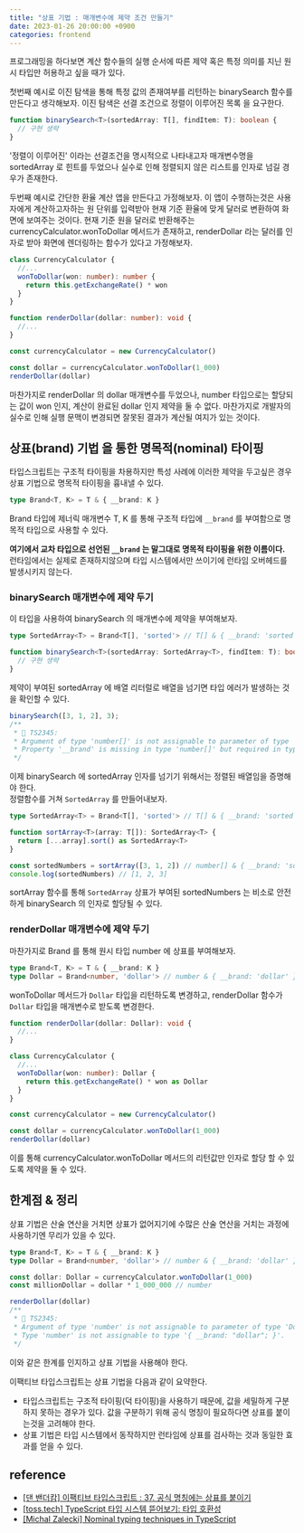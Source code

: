 ```yaml
---
title: "상표 기법 : 매개변수에 제약 조건 만들기"
date: 2023-01-26 20:00:00 +0900
categories: frontend
---
```


프로그래밍을 하다보면 계산 함수들의 실행 순서에 따른 제약 혹은 특정 의미를 지닌 원시 타입만 허용하고 싶을 때가 있다.

첫번째 예시로 이진 탐색을 통해 특정 값의 존재여부를 리턴하는 binarySearch 함수를 만든다고 생각해보자.
이진 탐색은 선결 조건으로 정렬이 이루어진 목록 을 요구한다. 

```ts
function binarySearch<T>(sortedArray: T[], findItem: T): boolean {
  // 구현 생략
}
```

'정렬이 이루어진' 이라는 선결조건을 명시적으로 나타내고자 매개변수명을 sortedArray 로 힌트를 두었으나 실수로 인해 정렬되지 않은 리스트를 인자로 넘길 경우가 존재한다.

두번째 예시로 간단한 환율 계산 앱을 만든다고 가정해보자. 
이 앱이 수행하는것은 사용자에게 계산하고자하는 원 단위를 입력받아 현재 기준 환율에 맞게 달러로 변환하여 화면에 보여주는 것이다.
현재 기준 원을 달러로 반환해주는 currencyCalculator.wonToDollar 메서드가 존재하고, renderDollar 라는 달러를 인자로 받아 화면에 렌더링하는 함수가 있다고 가정해보자.

```ts
class CurrencyCalculator {
  //...
  wonToDollar(won: number): number {
    return this.getExchangeRate() * won
  }
}

function renderDollar(dollar: number): void {
  //...
}

const currencyCalculator = new CurrencyCalculator()

const dollar = currencyCalculator.wonToDollar(1_000)
renderDollar(dollar)
```

마찬가지로 renderDollar 의 dollar 매개변수를 두었으나, number 타입으로는 할당되는 값이 won 인지, 계산이 완료된 dollar 인지 제약을 둘 수 없다.
마찬가지로 개발자의 실수로 인해 실행 문맥이 변경되면 잘못된 결과가 계산될 여지가 있는 것이다.

## 상표(brand) 기법 을 통한 명목적(nominal) 타이핑

타입스크립트는 구조적 타이핑을 차용하지만 특성 사례에 이러한 제약을 두고싶은 경우 상표 기법으로 명목적 타이핑을 흉내낼 수 있다.

```ts
type Brand<T, K> = T & { __brand: K }
```

Brand 타입에 제너릭 매개변수 T, K 를 통해 구조적 타입에 `__brand` 를 부여함으로 명목적 타입으로 사용할 수 있다.

**여기에서 교차 타입으로 선언된 `__brand` 는 말그대로 명목적 타이핑을 위한 이름이다.** 런타임에서는 실제로 존재하지않으며 타입 시스템에서만 쓰이기에 런타임 오버헤드를 발생시키지 않는다. 

### binarySearch 매개변수에 제약 두기

이 타입을 사용하여 binarySearch 의 매개변수에 제약을 부여해보자. 

```ts
type SortedArray<T> = Brand<T[], 'sorted'> // T[] & { __brand: 'sorted' } 

function binarySearch<T>(sortedArray: SortedArray<T>, findItem: T): boolean {
  // 구현 생략
}
```

제약이 부여된 sortedArray 에 배열 리터럴로 배열을 넘기면 타입 에러가 발생하는 것을 확인할 수 있다.

```ts
binarySearch([3, 1, 2], 3);
/** 
 * 🚨 TS2345: 
 * Argument of type 'number[]' is not assignable to parameter of type 'SortedArray<number>'. 
 * Property '__brand' is missing in type 'number[]' but required in type '{ __brand: "sorted"; }' 
 */
```

이제 binarySearch 에 sortedArray 인자를 넘기기 위해서는 정렬된 배열임을 증명해야 한다.\
정렬함수를 거쳐 `SortedArray` 를 만들어내보자.

```ts
type SortedArray<T> = Brand<T[], 'sorted'> // T[] & { __brand: 'sorted' } 

function sortArray<T>(array: T[]): SortedArray<T> {
  return [...array].sort() as SortedArray<T>
}

const sortedNumbers = sortArray([3, 1, 2]) // number[] & { __brand: 'sorted' } 
console.log(sortedNumbers) // [1, 2, 3] 
```

sortArray 함수를 통해 `SortedArray` 상표가 부여된 sortedNumbers 는 비소로 안전하게 binarySearch 의 인자로 할당될 수 있다. 

### renderDollar 매개변수에 제약 두기

마찬가지로 Brand 를 통해 원시 타입 number 에 상표를 부여해보자.

```ts
type Brand<T, K> = T & { __brand: K }
type Dollar = Brand<number, 'dollar'> // number & { __brand: 'dollar' } 
```

wonToDollar 메서드가 `Dollar` 타입을 리턴하도록 변경하고,  renderDollar 함수가 `Dollar` 타입을 매개변수로 받도록 변경한다.

```ts
function renderDollar(dollar: Dollar): void {
  //...
}

class CurrencyCalculator {
  //...
  wonToDollar(won: number): Dollar {
    return this.getExchangeRate() * won as Dollar
  }
}

const currencyCalculator = new CurrencyCalculator()

const dollar = currencyCalculator.wonToDollar(1_000)
renderDollar(dollar)
```

이를 통해 currencyCalculator.wonToDollar 메서드의 리턴값만 인자로 할당 할 수 있도록 제약을 둘 수 있다.  

## 한계점 & 정리

상표 기법은 산술 연산을 거치면 상표가 없어지기에 수많은 산술 연산을 거치는 과정에 사용하기엔 무리가 있을 수 있다.

```ts
type Brand<T, K> = T & { __brand: K }
type Dollar = Brand<number, 'dollar'> // number & { __brand: 'dollar' } 

const dollar: Dollar = currencyCalculator.wonToDollar(1_000)
const millionDollar = dollar * 1_000_000 // number

renderDollar(dollar)
/**
 * 🚨 TS2345:
 * Argument of type 'number' is not assignable to parameter of type 'Dollar'.
 * Type 'number' is not assignable to type '{ __brand: "dollar"; }'.
 */
```

이와 같은 한계를 인지하고 상표 기법을 사용해야 한다.

이팩티브 타입스크립트는 상표 기법을 다음과 같이 요약한다.

* 타입스크립트는 구조적 타이핑(덕 타이핑)을 사용하기 때문에, 값을 세밀하게 구분하지 못하는 경우가 있다. 값을 구분하기 위해 공식 명칭이 필요하다면 상표를 붙이는것을 고려해야 한다.
* 상표 기법은 타입 시스템에서 동작하지만 런타임에 상표를 검사하는 것과 동일한 효과를 얻을 수 있다.

## reference

* [\[댄 밴더캄\] 이팩티브 타입스크립트 : 37. 공식 명칭에는 상표를 붙이기](https://effectivetypescript.com/)
* [\[toss.tech\] TypeScript 타입 시스템 뜯어보기: 타입 호환성](https://toss.tech/article/typescript-type-compatibility)
* [\[Michal Zalecki\] Nominal typing techniques in TypeScript](https://michalzalecki.com/nominal-typing-in-typescript/)
